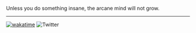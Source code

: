Unless you do something insane, the arcane mind will not grow.

---

[![wakatime](https://wakatime.com/badge/user/6ac0ddb9-609d-4f15-9a1f-b614f0b7428b.svg)](https://wakatime.com/@6ac0ddb9-609d-4f15-9a1f-b614f0b7428b)
![Twitter](https://twitter.com/insanlymind)
